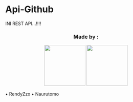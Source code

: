 # Api-Github
INI REST API...!!!!

<h3 align="center">Made by :</h3>
<p align="center">
  <a href="https://github.com/Rendyzzx"><img src="https://github.com/Rendyzzx.png?size=128" height="128" width="128" /></a>
  <a href="https://github.com/nurutomo"><img src="https://github.com/nurutomo.png?size=128" height="128" width="128" /></a>
</p>

• RendyZzx
• Naurutomo
